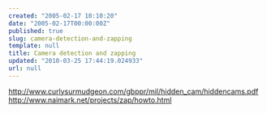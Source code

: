```yaml
---
created: "2005-02-17 10:10:20"
date: "2005-02-17T00:00:00Z"
published: true
slug: camera-detection-and-zapping
template: null
title: Camera detection and zapping
updated: "2010-03-25 17:44:19.024933"
url: null
---
```


<http://www.curlysurmudgeon.com/gbppr/mil/hidden_cam/hiddencams.pdf> 
<http://www.naimark.net/projects/zap/howto.html>




